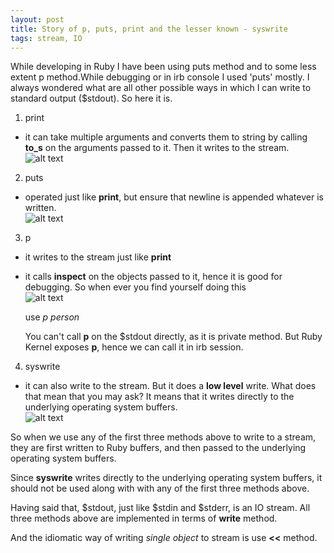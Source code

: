 ```yaml
---
layout: post
title: Story of p, puts, print and the lesser known - syswrite
tags: stream, IO
---
```


While developing in Ruby I have been using puts method and to some less extent p method.While debugging  or in irb console I used  'puts' mostly. I always wondered  what are all other possible ways in which I can  write to standard output ($stdout).
So here it is.

1. print
  * it can take multiple arguments and converts them to string by calling __to_s__ on the arguments passed to it. Then it writes to the stream.  
  ![alt text]({{site.url}}/images/print_console.png)
2. puts
  * operated just like __print__, but ensure that newline is appended whatever is written.  
  ![alt text]({{site.url}}/images/puts_console.png)
3. p
  * it writes to the stream just like __print__
  * it calls  __inspect__ on the objects passed to it, hence it is good for debugging. So when ever you find yourself  doing this  
  ![alt text]({{site.url}}/images/p_console.png)

    use *p person*

    You can't call __p__ on the $stdout directly, as it is  private method. But Ruby Kernel exposes __p__, hence we can call it in irb session.

4. syswrite

  * it can also write to the stream. But it does a __low level__ write. What does that mean that you may ask? It means that it writes directly to the underlying operating system buffers.  
  ![alt text]("images/syswrite_console.png")

So when we use any of the first three methods above to write to a stream, they are first written to Ruby buffers, and then passed to the underlying operating system buffers.  

 Since __syswrite__ writes directly to the underlying operating system buffers, it should not be used along with  with any of the first three methods above.

 Having said that, $stdout, just like $stdin and $stderr, is an IO stream. All three methods above are implemented in terms of __write__ method.

 And the idiomatic way of writing *single object* to stream is use __<<__ method.
